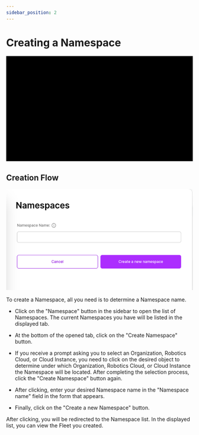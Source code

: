 ```yaml
---
sidebar_position: 2
---
```


# Creating a Namespace

![To create a Namespace, all you need is to determine a Namespace name.](https://raw.githubusercontent.com/robolaunch/trademark/main/repository-media/docs/user-guide/deployment/namespace/img/create-ns.gif)

## Creation Flow

![Create Namespace](https://raw.githubusercontent.com/robolaunch/trademark/main/repository-media/docs/user-guide/deployment/namespace/img/create-ns.png)

To create a Namespace, all you need is to determine a Namespace name.

- Click on the "Namespace" button in the sidebar to open the list of Namespaces. The current Namespaces you have will be listed in the displayed tab.

- At the bottom of the opened tab, click on the "Create Namespace" button.

- If you receive a prompt asking you to select an Organization, Robotics Cloud, or Cloud Instance, you need to click on the desired object to determine under which Organization, Robotics Cloud, or Cloud Instance the Namespace will be located. After completing the selection process, click the "Create Namespace" button again.

- After clicking, enter your desired Namespace name in the "Namespace name" field in the form that appears.

- Finally, click on the "Create a new Namespace" button.

After clicking, you will be redirected to the Namespace list. In the displayed list, you can view the Fleet you created.
